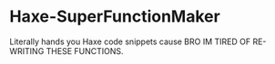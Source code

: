 # Haxe-SuperFunctionMaker
Literally hands you Haxe code snippets cause BRO IM TIRED OF RE-WRITING THESE FUNCTIONS.
